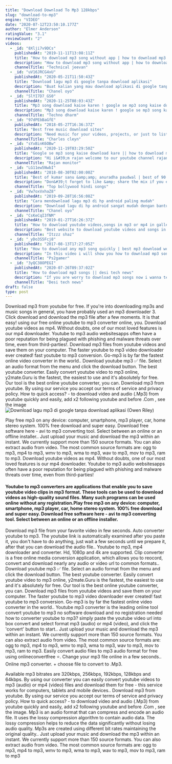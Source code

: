 ```yaml
---
title: "Download Download To Mp3 128kbps"
slug: "download-to-mp3"
engine: "VIDEO"
date: "2020-07-12T23:50:10.177Z"
author: "Elmer Anderson"
ratingValue: "3.1"
reviewCount: "2"
videos:
  - _id: "8Xlji7v9DCs"
    publishedAt: "2019-11-11T13:08:11Z"
    title: "How to download mp3 song without app | how to download mp3 songs || mp3 song download kaise karen"
    description: "How to download mp3 song without app | how to download mp3 songs || mp3 song download kaise karen how to change whatsapp home screen"
    channelTitle: "Technical jeevan"
  - _id: "uV16JRCG4xU"
    publishedAt: "2020-05-21T11:50:43Z"
    title: "Download lagu mp3 di google tanpa download aplikasi"
    description: "Buat kalian yang mau download aplikasi di google tanpa download ini dia link download web nya sangat mudah tanpa banyak iklan atau di alihan ke website"
    channelTitle: "Chanel oyo"
  - _id: "SlYI7D7_GS0"
    publishedAt: "2020-11-25T08:03:43Z"
    title: "Mp3 song download kaise karen ! google se mp3 song kaise download kare ! how to download mp3 song"
    description: "Mp3 song download kaise karen ! google se mp3 song kaise download kare ! how to download mp3 song . Techno dharm , welcome to my youtube channel."
    channelTitle: "Techno dharm"
  - _id: "97dPEbBaGfE"
    publishedAt: "2018-05-27T16:36:37Z"
    title: "Best free music download sites"
    description: "Need music for your videos, projects, or just to listen to? here is a free 30 day trial on epidemic sound⬇️ hope"
    channelTitle: "Charles cleyn"
  - _id: "sYxBinK6OBw"
    publishedAt: "2020-11-19T03:29:50Z"
    title: "Google se mp3 song kaise download kare || how to download mp3 song from google"
    description: "Hi i&#39;m rajan welcome to our youtube channel rajan monitor doston aaj ke is video me meine aapko bataye hai ki aap apne mobile se google ke help se mp3"
    channelTitle: "Rajan monitor"
  - _id: "LG11ew5NwbI"
    publishedAt: "2018-08-30T02:00:00Z"
    title: "Best of kumar sanu &amp;amp; anuradha paudwal | best of 90’s romantic songs &amp;amp; 90&amp;#39;s evergreen songs"
    description: "Don&#39;t forget to like &amp; share the mix if you enjoy it! ▭▭▭▭▭▭▭▭▭▭▭▭▭▭▭▭▭▭▭▭▭▭▭▭ ◢ follow top bollywood hindi songs ➤ youtube:"
    channelTitle: "Top bollywood hindi songs"
  - _id: "Vw7oxVxhaZ8"
    publishedAt: "2019-09-28T16:56:08Z"
    title: "Cara mendownload lagu mp3 di hp android paling mudah"
    description: "Download lagu di hp android sangat mudah dengan bantuan aplikasi sekali klik langsung tersimpan di penyimpanan file link download"
    channelTitle: "Chanel oyo"
  - _id: "CsKeCqI3fNM"
    publishedAt: "2019-01-27T16:26:37Z"
    title: "How to download youtube videos,songs in mp3 or mp4 in gallery"
    description: "Best website to download youtube videos and songs in mp3 or mp4 both in direct gallery edit: new update on website so you will not be waiting for convert the"
    channelTitle: "Itzzz shaz"
  - _id: "_yDo3S5Fcj8"
    publishedAt: "2017-08-13T17:27:05Z"
    title: "How to download any mp3 song quickly | best mp3 download website |"
    description: "In this video i will show you how to download mp3 song quickly from best mp3 download website. For all playstation 2 games cheats, hacks, tricks and"
    channelTitle: "Ps2gamer"
  - _id: "3yQC38OPEGI"
    publishedAt: "2020-07-26T09:37:02Z"
    title: "How to download mp3 songs || desi tech news"
    description: "If you are worry to download mp3 songs now i wanna tell you how to download free mp3 songs on android? mp3 download. You can download mp3 music"
    channelTitle: "Desi tech news"
draft: false
type: post
---
```


Download mp3 from youtube for free. If you&#39;re into downloading mp3s and music songs in general, you have probably used an mp3 downloader 3. Click download and download the mp3 file after a few moments. It is that easy! using our free online youtube to mp3 converter online, you. Download youtube videos as mp4. Without doubts, one of our most loved features is our mp4 downloader. Youtube to mp3 audio websitesapps often have a poor reputation for being plagued with phishing and malware threats over time, even from third-parties!. Download mp3 files from youtube videos and save them on your computer. The faster youtube to mp3 video downloader ever created! fast youtube to mp3 conversion. Go-mp3 is by far the fastest online video converter in the world.. Download youtube mp3 ✅ file. Select an audio format from the menu and click the download button. The best youtube converter. Easily convert youtube video to mp3 online, y2mate.Guru is the fastest, the easiest to use and it&#39;s absolutely for free. Our tool is the best online youtube converter, you can. Download mp3 from youtube. By using our service you accept our terms of service and privacy policy. How to quick access? - to download video and audio (.Mp3) from youtube quickly and easily, add x2 following youtube and before .Com , see the image
![Download lagu mp3 di google tanpa download aplikasi (Owen Riley)](https://i.ytimg.com/vi/uV16JRCG4xU/hqdefault.jpg "Download lagu mp3 di google tanpa download aplikasi (Theresa Bennett)")

Play free mp3 on any device: computer, smartphone, mp3 player, car, home stereo system. 100% free download and super easy. Download free software here - avi to mp3 converting tool. Select between an online or an offline installer.. Just upload your music and download the mp3 within an instant. We currently support more than 150 source formats. You can also extract audio from video. The most common source formats are: ogg to mp3, mp4 to mp3, wmv to mp3, wma to mp3, wav to mp3, mov to mp3, ram to mp3. Download youtube videos as mp4. Without doubts, one of our most loved features is our mp4 downloader. Youtube to mp3 audio websitesapps often have a poor reputation for being plagued with phishing and malware threats over time, even from third-parties!
<!--inArticleAds-->

<!--galleryOne-->

#### Youtube to mp3 converters are applications that enable you to save youtube video clips in mp3 format. These tools can be used to download videos as high-quality sound files. Many such programs can be used online without any registration.Play free mp3 on any device: computer, smartphone, mp3 player, car, home stereo system. 100% free download and super easy. Download free software here - avi to mp3 converting tool. Select between an online or an offline installer.
<!--inArticleAds-->

<!--galleryTwo-->

Download mp3 file from your favorite video in few seconds. Auto converter youtube to mp3. The youtube link is automatically examined after you paste it, you don&#39;t have to do anything, just wait a few seconds until we prepare it, after that you can download the audio file.. Youtube to mp3, mp4 downloader and converter. Hd, 1080p and 4k are supported. Clip converter is a free online media conversion application, which allows you to reocord, convert and download nearly any audio or video url to common formats.. Download youtube mp3 ✅ file. Select an audio format from the menu and click the download button. The best youtube converter. Easily convert youtube video to mp3 online, y2mate.Guru is the fastest, the easiest to use and it&#39;s absolutely for free. Our tool is the best online youtube converter, you can. Download mp3 files from youtube videos and save them on your computer. The faster youtube to mp3 video downloader ever created! fast youtube to mp3 conversion. Go-mp3 is by far the fastest online video converter in the world.. Youtube mp3 converter is the leading online tool convert youtube to mp3 no software download and no registration needed how to converter youtube to mp3? simply paste the youtube video url into box convert and select format mp3 (audio) or mp4 (video), and click the &#39;convert&#39; button to start.. Just upload your music and download the mp3 within an instant. We currently support more than 150 source formats. You can also extract audio from video. The most common source formats are: ogg to mp3, mp4 to mp3, wmv to mp3, wma to mp3, wav to mp3, mov to mp3, ram to mp3. Easily convert audio files to mp3 audio format for free using onlineconvertfree ⭐. Change your mp3 file online in a few seconds.. Online mp3 converter. + choose file to convert to .Mp3.
<!--galleryThree-->

Available mp3 bitrates are 320kbps, 256kbps, 192kbps, 128kbps and 64kbps. By using our converter you can easily convert youtube videos to mp3 (audio) or mp4 (video) files and download them for free - this service works for computers, tablets and mobile devices.. Download mp3 from youtube. By using our service you accept our terms of service and privacy policy. How to quick access? - to download video and audio (.Mp3) from youtube quickly and easily, add x2 following youtube and before .Com , see the image. Mp3 is an audio format that can compress and encode an audio file. It uses the lossy compression algorithm to contain audio data. The lossy compression helps to reduce the data significantly without losing audio quality. Mp3s are created using different bit rates maintaining the original quality.. Just upload your music and download the mp3 within an instant. We currently support more than 150 source formats. You can also extract audio from video. The most common source formats are: ogg to mp3, mp4 to mp3, wmv to mp3, wma to mp3, wav to mp3, mov to mp3, ram to mp3